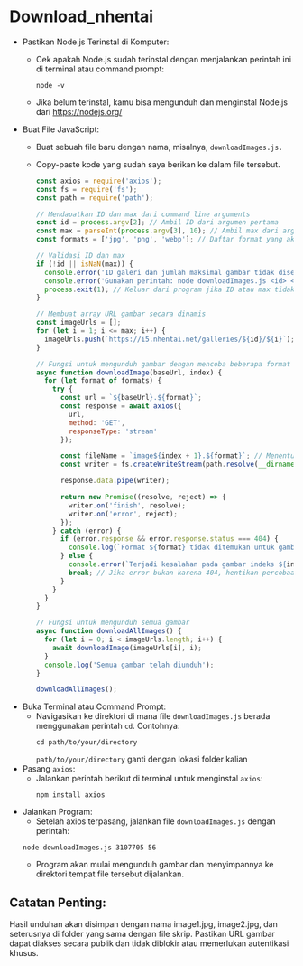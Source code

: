 # Download_nhentai
+ Pastikan Node.js Terinstal di Komputer:
  + Cek apakah Node.js sudah terinstal dengan menjalankan perintah ini di terminal atau command prompt:
    
    ```
    node -v
    ```
  + Jika belum terinstal, kamu bisa mengunduh dan menginstal Node.js dari https://nodejs.org/
+ Buat File JavaScript:
  + Buat sebuah file baru dengan nama, misalnya, `downloadImages.js.`
  + Copy-paste kode yang sudah saya berikan ke dalam file tersebut.
    
    ```javascript
    const axios = require('axios');
    const fs = require('fs');
    const path = require('path');
    
    // Mendapatkan ID dan max dari command line arguments
    const id = process.argv[2]; // Ambil ID dari argumen pertama
    const max = parseInt(process.argv[3], 10); // Ambil max dari argumen kedua dan ubah menjadi angka
    const formats = ['jpg', 'png', 'webp']; // Daftar format yang akan dicoba
    
    // Validasi ID dan max
    if (!id || isNaN(max)) {
      console.error('ID galeri dan jumlah maksimal gambar tidak disediakan atau tidak valid!');
      console.error('Gunakan perintah: node downloadImages.js <id> <max>');
      process.exit(1); // Keluar dari program jika ID atau max tidak disediakan atau tidak valid
    }
    
    // Membuat array URL gambar secara dinamis
    const imageUrls = [];
    for (let i = 1; i <= max; i++) {
      imageUrls.push(`https://i5.nhentai.net/galleries/${id}/${i}`);
    }
    
    // Fungsi untuk mengunduh gambar dengan mencoba beberapa format
    async function downloadImage(baseUrl, index) {
      for (let format of formats) {
        try {
          const url = `${baseUrl}.${format}`;
          const response = await axios({
            url,
            method: 'GET',
            responseType: 'stream'
          });
    
          const fileName = `image${index + 1}.${format}`; // Menentukan nama file
          const writer = fs.createWriteStream(path.resolve(__dirname, fileName));
    
          response.data.pipe(writer);
    
          return new Promise((resolve, reject) => {
            writer.on('finish', resolve);
            writer.on('error', reject);
          });
        } catch (error) {
          if (error.response && error.response.status === 404) {
            console.log(`Format ${format} tidak ditemukan untuk gambar pada indeks ${index}. Mencoba format berikutnya...`);
          } else {
            console.error(`Terjadi kesalahan pada gambar indeks ${index} dengan format ${format}: ${error.message}`);
            break; // Jika error bukan karena 404, hentikan percobaan format berikutnya
          }
        }
      }
    }
    
    // Fungsi untuk mengunduh semua gambar
    async function downloadAllImages() {
      for (let i = 0; i < imageUrls.length; i++) {
        await downloadImage(imageUrls[i], i);
      }
      console.log('Semua gambar telah diunduh');
    }
    
    downloadAllImages();
    ```
+ Buka Terminal atau Command Prompt:
  + Navigasikan ke direktori di mana file `downloadImages.js` berada menggunakan perintah `cd`. Contohnya:
    ```
    cd path/to/your/directory
    ```
    `path/to/your/directory` ganti dengan lokasi folder kalian
+ Pasang `axios`:
  + Jalankan perintah berikut di terminal untuk menginstal `axios`:
    ```
    npm install axios
    ```
+ Jalankan Program:
  + Setelah axios terpasang, jalankan file `downloadImages.js` dengan perintah:
  ```
  node downloadImages.js 3107705 56
  ```
  + Program akan mulai mengunduh gambar dan menyimpannya ke direktori tempat file tersebut dijalankan.
 
## Catatan Penting:

Hasil unduhan akan disimpan dengan nama image1.jpg, image2.jpg, dan seterusnya di folder yang sama dengan file skrip.
Pastikan URL gambar dapat diakses secara publik dan tidak diblokir atau memerlukan autentikasi khusus.
